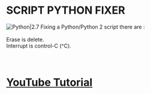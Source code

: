 # SCRIPT PYTHON FIXER
![Python|2.7](https://img.shields.io/badge/Python-2.7-blue.svg)
Fixing a Python/Python 2 script there are :
<br><br>
Erase is delete.</br>
Interrupt is control-C (^C).</br>
</br></br>
<h1><a href ="https://youtube.com">YouTube Tutorial</a></h1>
